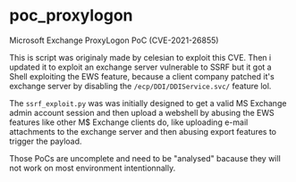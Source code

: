 # poc_proxylogon
Microsoft Exchange ProxyLogon PoC (CVE-2021-26855)

This is script was originaly made by celesian to exploit this CVE.
Then i updated it to exploit an exchange server vulnerable to SSRF but it got a Shell exploiting the EWS feature, because a client company patched it's exchange server by disabling the `/ecp/DDI/DDIService.svc/` feature lol.

The `ssrf_exploit.py` was was initially designed to get a valid MS Exchange admin account session and then upload a webshell by abusing the EWS features like other M$ Exchange clients do, like uploading e-mail attachments to the exchange server and then abusing export features to trigger the payload.

Those PoCs are uncomplete and need to be "analysed" bacause they will not work on most environment intentionnally. 
